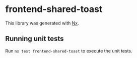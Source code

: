 # frontend-shared-toast

This library was generated with [Nx](https://nx.dev).

## Running unit tests

Run `nx test frontend-shared-toast` to execute the unit tests.
